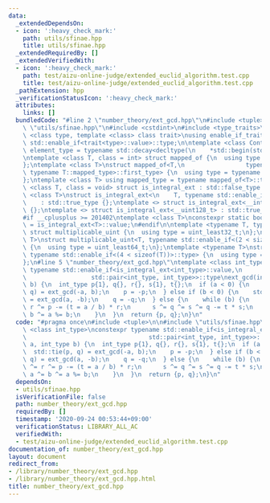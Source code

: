 ```yaml
---
data:
  _extendedDependsOn:
  - icon: ':heavy_check_mark:'
    path: utils/sfinae.hpp
    title: utils/sfinae.hpp
  _extendedRequiredBy: []
  _extendedVerifiedWith:
  - icon: ':heavy_check_mark:'
    path: test/aizu-online-judge/extended_euclid_algorithm.test.cpp
    title: test/aizu-online-judge/extended_euclid_algorithm.test.cpp
  _pathExtension: hpp
  _verificationStatusIcon: ':heavy_check_mark:'
  attributes:
    links: []
  bundledCode: "#line 2 \"number_theory/ext_gcd.hpp\"\n#include <tuple>\n\n#line 2\
    \ \"utils/sfinae.hpp\"\n#include <cstdint>\n#include <type_traits>\n\ntemplate\
    \ <class type, template <class> class trait>\nusing enable_if_trait_type = typename\
    \ std::enable_if<trait<type>::value>::type;\n\ntemplate <class Container>\nusing\
    \ element_type = typename std::decay<decltype(\n    *std::begin(std::declval<Container&>()))>::type;\n\
    \ntemplate <class T, class = int> struct mapped_of {\n  using type = element_type<T>;\n\
    };\ntemplate <class T>\nstruct mapped_of<T,\n                 typename std::pair<int,\
    \ typename T::mapped_type>::first_type> {\n  using type = typename T::mapped_type;\n\
    };\ntemplate <class T> using mapped_type = typename mapped_of<T>::type;\n\ntemplate\
    \ <class T, class = void> struct is_integral_ext : std::false_type {};\ntemplate\
    \ <class T>\nstruct is_integral_ext<\n    T, typename std::enable_if<std::is_integral<T>::value>::type>\n\
    \    : std::true_type {};\ntemplate <> struct is_integral_ext<__int128_t> : std::true_type\
    \ {};\ntemplate <> struct is_integral_ext<__uint128_t> : std::true_type {};\n\
    #if __cplusplus >= 201402\ntemplate <class T>\nconstexpr static bool is_integral_ext_v\
    \ = is_integral_ext<T>::value;\n#endif\n\ntemplate <typename T, typename = void>\
    \ struct multiplicable_uint {\n  using type = uint_least32_t;\n};\ntemplate <typename\
    \ T>\nstruct multiplicable_uint<T, typename std::enable_if<(2 < sizeof(T))>::type>\
    \ {\n  using type = uint_least64_t;\n};\ntemplate <typename T>\nstruct multiplicable_uint<T,\
    \ typename std::enable_if<(4 < sizeof(T))>::type> {\n  using type = __uint128_t;\n\
    };\n#line 5 \"number_theory/ext_gcd.hpp\"\ntemplate <class int_type>\nconstexpr\
    \ typename std::enable_if<is_integral_ext<int_type>::value,\n                \
    \                  std::pair<int_type, int_type>>::type\next_gcd(int_type a, int_type\
    \ b) {\n  int_type p{1}, q{}, r{}, s{1}, t{};\n  if (a < 0) {\n    std::tie(p,\
    \ q) = ext_gcd(-a, b);\n    p = -p;\n  } else if (b < 0) {\n    std::tie(p, q)\
    \ = ext_gcd(a, -b);\n    q = -q;\n  } else {\n    while (b) {\n      r ^= p ^=\
    \ r ^= p -= (t = a / b) * r;\n      s ^= q ^= s ^= q -= t * s;\n      b ^= a ^=\
    \ b ^= a %= b;\n    }\n  }\n  return {p, q};\n}\n"
  code: "#pragma once\n#include <tuple>\n\n#include \"utils/sfinae.hpp\"\ntemplate\
    \ <class int_type>\nconstexpr typename std::enable_if<is_integral_ext<int_type>::value,\n\
    \                                  std::pair<int_type, int_type>>::type\next_gcd(int_type\
    \ a, int_type b) {\n  int_type p{1}, q{}, r{}, s{1}, t{};\n  if (a < 0) {\n  \
    \  std::tie(p, q) = ext_gcd(-a, b);\n    p = -p;\n  } else if (b < 0) {\n    std::tie(p,\
    \ q) = ext_gcd(a, -b);\n    q = -q;\n  } else {\n    while (b) {\n      r ^= p\
    \ ^= r ^= p -= (t = a / b) * r;\n      s ^= q ^= s ^= q -= t * s;\n      b ^=\
    \ a ^= b ^= a %= b;\n    }\n  }\n  return {p, q};\n}\n"
  dependsOn:
  - utils/sfinae.hpp
  isVerificationFile: false
  path: number_theory/ext_gcd.hpp
  requiredBy: []
  timestamp: '2020-09-24 00:53:44+09:00'
  verificationStatus: LIBRARY_ALL_AC
  verifiedWith:
  - test/aizu-online-judge/extended_euclid_algorithm.test.cpp
documentation_of: number_theory/ext_gcd.hpp
layout: document
redirect_from:
- /library/number_theory/ext_gcd.hpp
- /library/number_theory/ext_gcd.hpp.html
title: number_theory/ext_gcd.hpp
---
```

